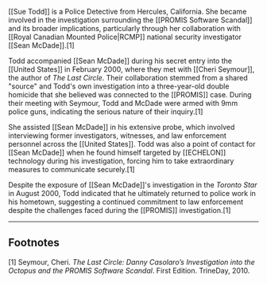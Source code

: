 [[Sue Todd]] is a Police Detective from Hercules, California. She became involved in the investigation surrounding the [[PROMIS Software Scandal]] and its broader implications, particularly through her collaboration with [[Royal Canadian Mounted Police|RCMP]] national security investigator [[Sean McDade]].[1]

Todd accompanied [[Sean McDade]] during his secret entry into the [[United States]] in February 2000, where they met with [[Cheri Seymour]], the author of *The Last Circle*. Their collaboration stemmed from a shared "source" and Todd's own investigation into a three-year-old double homicide that she believed was connected to the [[PROMIS]] case. During their meeting with Seymour, Todd and McDade were armed with 9mm police guns, indicating the serious nature of their inquiry.[1]

She assisted [[Sean McDade]] in his extensive probe, which involved interviewing former investigators, witnesses, and law enforcement personnel across the [[United States]]. Todd was also a point of contact for [[Sean McDade]] when he found himself targeted by [[ECHELON]] technology during his investigation, forcing him to take extraordinary measures to communicate securely.[1]

Despite the exposure of [[Sean McDade]]'s investigation in the *Toronto Star* in August 2000, Todd indicated that he ultimately returned to police work in his hometown, suggesting a continued commitment to law enforcement despite the challenges faced during the [[PROMIS]] investigation.[1]

---
## Footnotes
[1] Seymour, Cheri. *The Last Circle: Danny Casolaro’s Investigation into the Octopus and the PROMIS Software Scandal*. First Edition. TrineDay, 2010.